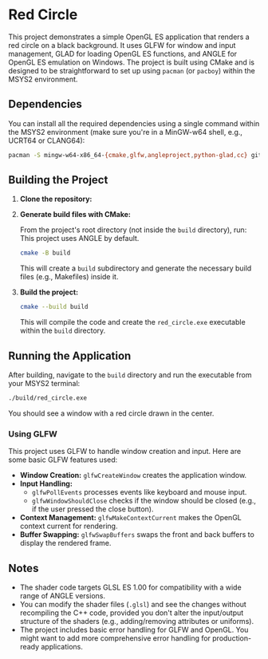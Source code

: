 # Red Circle

This project demonstrates a simple OpenGL ES application that renders a red circle on a black background. It uses GLFW for window and input management, GLAD for loading OpenGL ES functions, and ANGLE for OpenGL ES emulation on Windows. The project is built using CMake and is designed to be straightforward to set up using `pacman` (or `pacboy`) within the MSYS2 environment.

## Dependencies

You can install all the required dependencies using a single command within the MSYS2 environment (make sure you're in a MinGW-w64 shell, e.g., UCRT64 or CLANG64):

```bash
pacman -S mingw-w64-x86_64-{cmake,glfw,angleproject,python-glad,cc} git --needed
```

## Building the Project

1. **Clone the repository:**

2. **Generate build files with CMake:**

    From the project's root directory (not inside the `build` directory), run: This project uses ANGLE by default.

    ```bash
    cmake -B build
    ```

    This will create a `build` subdirectory and generate the necessary build files (e.g., Makefiles) inside it.

3. **Build the project:**

    ```bash
    cmake --build build
    ```

    This will compile the code and create the `red_circle.exe` executable within the `build` directory.

## Running the Application

After building, navigate to the `build` directory and run the executable from your MSYS2 terminal:

```bash
./build/red_circle.exe
```

You should see a window with a red circle drawn in the center.

### Using GLFW

This project uses GLFW to handle window creation and input. Here are some basic GLFW features used:

*   **Window Creation:** `glfwCreateWindow` creates the application window.
*   **Input Handling:**
    *   `glfwPollEvents` processes events like keyboard and mouse input.
    *   `glfwWindowShouldClose` checks if the window should be closed (e.g., if the user pressed the close button).
*   **Context Management:** `glfwMakeContextCurrent` makes the OpenGL context current for rendering.
*   **Buffer Swapping:** `glfwSwapBuffers` swaps the front and back buffers to display the rendered frame.


## Notes

*   The shader code targets GLSL ES 1.00 for compatibility with a wide range of ANGLE versions.
*   You can modify the shader files (`.glsl`) and see the changes without recompiling the C++ code, provided you don't alter the input/output structure of the shaders (e.g., adding/removing attributes or uniforms).
*   The project includes basic error handling for GLFW and OpenGL. You might want to add more comprehensive error handling for production-ready applications.
